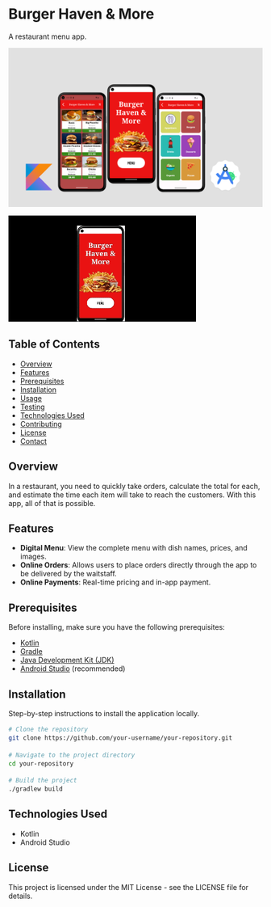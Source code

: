 # Burger Haven & More

A restaurant menu app.

![App first view](burgerHavenThumbFix.png)

![App first view](burgerVideo.gif)

## Table of Contents

- [Overview](#overview)
- [Features](#features)
- [Prerequisites](#prerequisites)
- [Installation](#installation)
- [Usage](#usage)
- [Testing](#testing)
- [Technologies Used](#technologies-used)
- [Contributing](#contributing)
- [License](#license)
- [Contact](#contact)

## Overview

In a restaurant, you need to quickly take orders, calculate the total for each, and estimate the time each item will take to reach the customers. With this app, all of that is possible.

## Features

- **Digital Menu**: View the complete menu with dish names, prices, and images.
- **Online Orders**: Allows users to place orders directly through the app to be delivered by the waitstaff.
- **Online Payments**: Real-time pricing and in-app payment.

## Prerequisites

Before installing, make sure you have the following prerequisites:

- [Kotlin](https://kotlinlang.org/)
- [Gradle](https://gradle.org/)
- [Java Development Kit (JDK)](https://www.oracle.com/java/technologies/javase-downloads.html)
- [Android Studio](https://developer.android.com/studio) (recommended)

## Installation

Step-by-step instructions to install the application locally.

```sh
# Clone the repository
git clone https://github.com/your-username/your-repository.git

# Navigate to the project directory
cd your-repository

# Build the project
./gradlew build
```

## Technologies Used

- Kotlin
- Android Studio

## License
This project is licensed under the MIT License - see the LICENSE file for details.